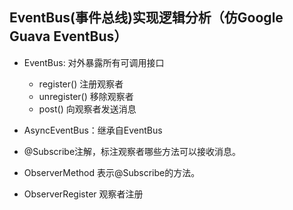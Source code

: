 ## EventBus(事件总线)实现逻辑分析（仿Google Guava EventBus）

- EventBus: 对外暴露所有可调用接口
    - register() 注册观察者
    - unregister() 移除观察者
    - post() 向观察者发送消息
    
- AsyncEventBus：继承自EventBus

- @Subscribe注解，标注观察者哪些方法可以接收消息。

- ObserverMethod 表示@Subscribe的方法。
  
- ObserverRegister 观察者注册